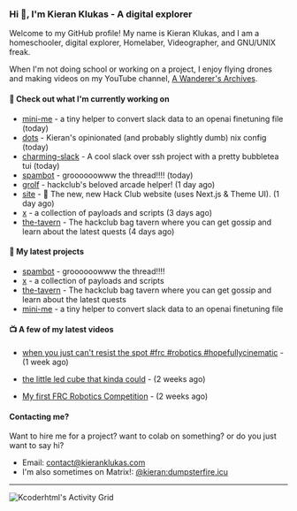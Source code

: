 ### Hi 👋, I'm Kieran Klukas - A digital explorer 

Welcome to my GitHub profile! My name is Kieran Klukas, and I am a homeschooler, digital explorer, Homelaber, Videographer, and GNU/UNIX freak.

When I'm not doing school or working on a project, I enjoy flying drones and making videos on my YouTube channel, [A Wanderer's Archives](https://youtube.com/@wanderer.archives).

#### 👷 Check out what I'm currently working on

- [mini-me](https://github.com/kcoderhtml/mini-me) - a tiny helper to convert slack data to an openai finetuning file (today)
- [dots](https://github.com/kcoderhtml/dots) - Kieran's opinionated (and probably slightly dumb) nix config (today)
- [charming-slack](https://github.com/kcoderhtml/charming-slack) - A cool slack over ssh project with a pretty bubbletea tui (today)
- [spambot](https://github.com/kcoderhtml/spambot) - groooooowww the thread!!!! (today)
- [grolf](https://github.com/kcoderhtml/grolf) - hackclub's beloved arcade helper! (1 day ago)
- [site](https://github.com/hackclub/site) - 🌈 The new, new Hack Club website (uses Next.js & Theme UI). (1 day ago)
- [x](https://github.com/kcoderhtml/x) - a collection of payloads and scripts (3 days ago)
- [the-tavern](https://github.com/kcoderhtml/the-tavern) - The hackclub bag tavern where you can get gossip and learn about the latest quests (4 days ago)

#### 🌱 My latest projects

- [spambot](https://github.com/kcoderhtml/spambot) - groooooowww the thread!!!!
- [x](https://github.com/kcoderhtml/x) - a collection of payloads and scripts
- [the-tavern](https://github.com/kcoderhtml/the-tavern) - The hackclub bag tavern where you can get gossip and learn about the latest quests
- [mini-me](https://github.com/kcoderhtml/mini-me) - a tiny helper to convert slack data to an openai finetuning file

#### 📺 A few of my latest videos

- [when you just can't resist the spot #frc #robotics #hopefullycinematic](https://www.youtube.com/watch?v=Y7SZ_TDleGM) - (1 week ago)

- [the little led cube that kinda could](https://www.youtube.com/watch?v=um7v7Y04vGw) - (2 weeks ago)

- [My first FRC Robotics Competition](https://www.youtube.com/watch?v=w_o2-eqkbCk) - (2 weeks ago)



#### Contacting me?

Want to hire me for a project? want to colab on something? or do you just want to say hi?

- Email: [contact@kieranklukas.com](mailto:contact@kieranklukas.com)
- I'm also sometimes on Matrix!: [@kieran:dumpsterfire.icu](https://matrix.to/#/@kieran.matrix.dumpsterfire.icu)

---

![Kcoderhtml's Activity Grid](https://raw.githubusercontent.com/kcoderhtml/kcoderhtml/output/github-contribution-grid-snake.svg)

